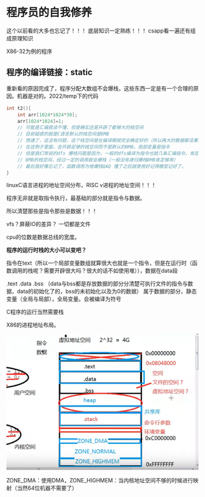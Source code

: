 # 程序员的自我修养

这个以前看的大多也忘记了！！！      底层知识一定熟练！！！    csapp看一遍还有组成原理知识



X86-32为例的程序

## 程序的编译链接：static     

重新看的原因完成了，程序分配大数组不会爆栈，这些东西一定是有一个合理的原因。机器是对的。2022/temp下的代码

```C
int t2(){
    int arr[1024*1024*30];
    arr[1024*1024]=1;
    // 可能是汇编我读不懂，但是确实还是开辟了都够大的栈空间
    // 目前疑惑的就是C语言默认的栈空间是8MB
    // 想通了，这没有问题，这个栈空间是在编译期就完全确定好的（所以再大的数据都没事）。
    // 在这例子里面，会开辟足够的栈空间而不是默认的8MB。局部变量是指令
    // 但是我们常说的dfs 爆栈问题是因为，一般的dfs编译为指令也就几条汇编指令，肯定就是默认的
    // 8MB的栈空间，经过一定的调用就会爆栈（一般没有递归爆栈8MB肯定够用）
    // 最后我好像忘记了，函数调用为啥爆栈QAQ 懂了之后就使用好记得模型记好了。
}

```



linuxC语言进程的地址空间分布，RISC v进程的地址空间！！！         



程序无非就是取指令执行，最基础的部分就是指令与数据。          



所以清楚那些是指令那些是数据！！！

vfs？屏蔽IO的差异？     一切都是文件



cpu的位数是数据总线的宽度。



**程序的运行时栈的大小可以变吧？**       



指令在text（所以一个局部变量数组就算很大也就是一个指令，但是在运行时（函数调用的栈呢？需要开辟很大吗？很大的话不如使用堆）），数据在data段



.text  .data  .bss （data与bss都是存放数据的部分分清楚可执行文件的指令与数据，data的初始化了的，bss的未初始化以及为0的数据）            属于数据的部分，静态变量（全局与局部），全局变量。会被编译为符号



C程序的运行当然需要栈



X86的进程地址布局。



![image-20220618170600534](image/image-20220618170600534.png)



ZONE_DMA：使用DMA，ZONE_HIGHMEM：当内核地址空间不够的时候进行映射（当然64位机器不需要了）




